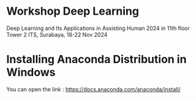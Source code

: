 # Workshop Deep Learning
 Deep Learning and Its Applications in Assisting Human 2024 in 11th floor Tower 2 ITS, Surabaya, 18-22 Nov 2024

# Installing Anaconda Distribution in Windows
You can open the link : https://docs.anaconda.com/anaconda/install/
